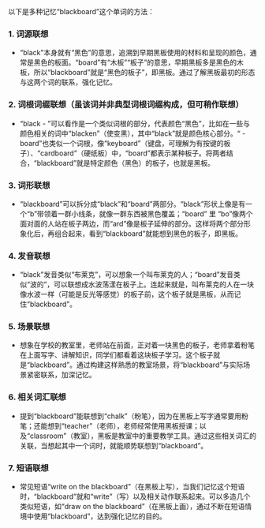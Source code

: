 以下是多种记忆“blackboard”这个单词的方法：

### 1. 词源联想
 - “black”本身就有“黑色”的意思，追溯到早期黑板使用的材料和呈现的颜色，通常是黑色的板面。“board”有“木板”“板子”的意思，早期黑板多是黑色的木板，所以“blackboard”就是“黑色的板子”，即黑板。通过了解黑板最初的形态与这两个词的联系，强化记忆。

### 2. 词根词缀联想（虽该词并非典型词根词缀构成，但可稍作联想）
 - “black - ”可以看作是一个类似词根的部分，代表颜色“黑色”，比如在一些与颜色相关的词中“blacken”（使变黑），其中“black”就是颜色核心部分。“ - board”也类似一个词根，像“keyboard”（键盘，可理解为有按键的板子）、“cardboard”（硬纸板）中，“board”都表示某种板子。将两者结合，“blackboard”就是特定颜色（黑色）的板子，也就是黑板。

### 3. 词形联想
 - “blackboard”可以拆分成“black”和“board”两部分。“black”形状上像是有一个“b”带领着一群小线条，就像一群东西被黑色覆盖；“board” 里 “bo”像两个面对面的人站在板子两边，而“ard”像是板子延伸的部分。这样将两个部分形象化后，再组合起来，看到“blackboard”就能想到黑色的板子，即黑板。

### 4. 发音联想
 - “black”发音类似“布莱克”，可以想象一个叫布莱克的人；“board”发音类似“波的”，可以联想成水波荡漾在板子上。连起来就是，叫布莱克的人在一块像水波一样（可能是反光等感觉）的板子前，这个板子就是黑板，从而记住“blackboard”。

### 5. 场景联想
 - 想象在学校的教室里，老师站在前面，正对着一块黑色的板子，老师拿着粉笔在上面写字、讲解知识，同学们都看着这块板子学习。这个板子就是“blackboard”。通过构建这样熟悉的教室场景，将“blackboard”与实际场景紧密联系，加深记忆。

### 6. 相关词汇联想
 - 提到“blackboard”能联想到“chalk”（粉笔），因为在黑板上写字通常要用粉笔；还能想到“teacher”（老师），老师经常使用黑板授课；以及“classroom”（教室），黑板是教室中的重要教学工具。通过这些相关词汇的关联，当想起其中一个词时，就能顺势联想到“blackboard”。

### 7. 短语联想
 - 常见短语“write on the blackboard”（在黑板上写），当我们记忆这个短语时，“blackboard”就和“write”（写）以及相关动作联系起来。可以多造几个类似短语，如“draw on the blackboard”（在黑板上画），通过不断在短语情境中使用“blackboard”，达到强化记忆的目的。 